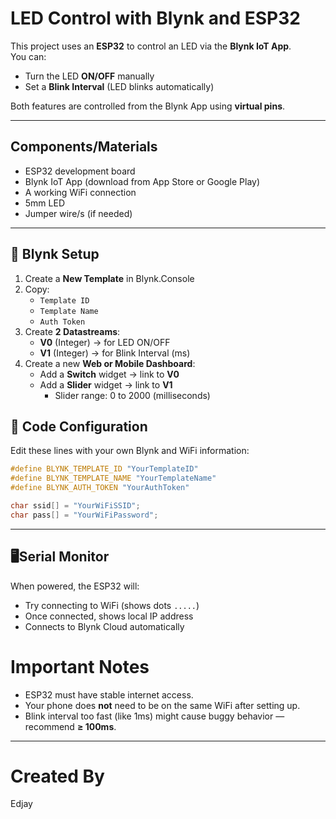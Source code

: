 # LED Control with Blynk and ESP32

This project uses an **ESP32** to control an LED via the **Blynk IoT App**.  
You can:
-  Turn the LED **ON/OFF** manually
- Set a **Blink Interval** (LED blinks automatically)

Both features are controlled from the Blynk App using **virtual pins**.

---

## Components/Materials
- ESP32 development board
- Blynk IoT App (download from App Store or Google Play)
- A working WiFi connection
- 5mm LED
- Jumper wire/s (if needed)

---

## 📲 Blynk Setup

1. Create a **New Template** in Blynk.Console
2. Copy:
   - `Template ID`
   - `Template Name`
   - `Auth Token`
3. Create **2 Datastreams**:
   - **V0** (Integer) → for LED ON/OFF
   - **V1** (Integer) → for Blink Interval (ms)
4. Create a new **Web or Mobile Dashboard**:
   - Add a **Switch** widget → link to **V0**
   - Add a **Slider** widget → link to **V1**
     - Slider range: 0 to 2000 (milliseconds)

## 🔧 Code Configuration

Edit these lines with your own Blynk and WiFi information:

```cpp
#define BLYNK_TEMPLATE_ID "YourTemplateID"
#define BLYNK_TEMPLATE_NAME "YourTemplateName"
#define BLYNK_AUTH_TOKEN "YourAuthToken"

char ssid[] = "YourWiFiSSID";
char pass[] = "YourWiFiPassword";
```

---

## 🖥Serial Monitor

When powered, the ESP32 will:
- Try connecting to WiFi (shows dots `.....`)
- Once connected, shows local IP address
- Connects to Blynk Cloud automatically


# Important Notes
- ESP32 must have stable internet access.
- Your phone does **not** need to be on the same WiFi after setting up.
- Blink interval too fast (like 1ms) might cause buggy behavior — recommend **≥ 100ms**.

---
# Created By
Edjay
